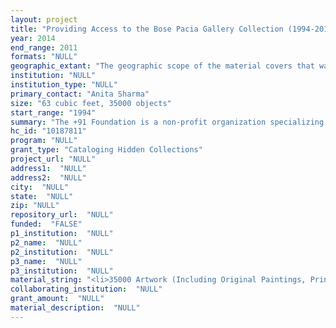 ```yaml
--- 
layout: project 
title: "Providing Access to the Bose Pacia Gallery Collection (1994-2011)"
year: 2014
end_range: 2011
formats: "NULL"
geographic_extant: "The geographic scope of the material covers that was produced in both New York City and India but exhibited in New York City."
institution: "NULL"
institution_type: "NULL"
primary_contact: "Anita Sharma"
size: "63 cubic feet, 35000 objects"
start_range: "1994"
summary: "The +91 Foundation is a non-profit organization specializing in South Asian contemporary visual arts. The +91 Archives is the archival platform of the organization which focuses on the documentation and preservation of archival material created by the South Asian contemporary art diaspora. The +91 Foundation requests funds to hire a senior level Project Archivist to survey, arrange, process and catalog the Bose Pacia Gallery Collection. The archivist will devise a detailed cataloging plan to work with the various media formats that are in the collection. The plan will 1) survey the collection 2) create a detailed workflow for processing and arrangement 3) catalog and create a Finding Aid."
hc_id: "10187811"
program: "NULL"
grant_type: "Cataloging Hidden Collections"
project_url: "NULL"
address1:  "NULL"
address2:  "NULL"
city:  "NULL"
state:  "NULL"
zip: "NULL"
repository_url:  "NULL"
funded:  "FALSE"
p1_institution:  "NULL"
p2_name:  "NULL"
p2_institution:  "NULL"
p3_name:  "NULL"
p3_institution:  "NULL"
material_string: "<li>35000 Artwork (Including Original Paintings, Prints, Sculpture, Etc.), Audiovisual, Dataset (Paper Based Or Electronic), Ephemera, Image, Text (Including Electronic Texts)</li>"
collaborating_institution:  "NULL"
grant_amount:  "NULL"
material_description:  "NULL"
---
```


